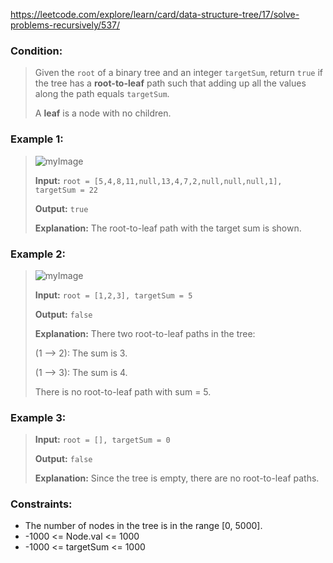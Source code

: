 https://leetcode.com/explore/learn/card/data-structure-tree/17/solve-problems-recursively/537/

### Condition:

>Given the `root` of a binary tree and an integer `targetSum`, return `true` if the tree has a **root-to-leaf** path such that adding up all the values along the path equals `targetSum`.
>
>A **leaf** is a node with no children.

### Example 1:

>![myImage](https://assets.leetcode.com/uploads/2021/01/18/pathsum1.jpg)
>
>**Input:** `root = [5,4,8,11,null,13,4,7,2,null,null,null,1], targetSum = 22`
>
>**Output:** `true`
>
>**Explanation:** The root-to-leaf path with the target sum is shown.

### Example 2:

>![myImage](https://assets.leetcode.com/uploads/2021/01/18/pathsum2.jpg)
>
>**Input:** `root = [1,2,3], targetSum = 5`
>
>**Output:** `false`
>
>**Explanation:** There two root-to-leaf paths in the tree:
>
>(1 --> 2): The sum is 3.
>
>(1 --> 3): The sum is 4.
>
>There is no root-to-leaf path with sum = 5.

### Example 3:

>**Input:** `root = [], targetSum = 0`
>
>**Output:** `false`
>
>**Explanation:** Since the tree is empty, there are no root-to-leaf paths.

### Constraints:

* The number of nodes in the tree is in the range [0, 5000].
* -1000 <= Node.val <= 1000
* -1000 <= targetSum <= 1000
